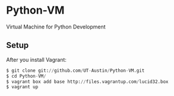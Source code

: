 Python-VM
=========

Virtual Machine for Python Development


Setup
-----
After you install Vagrant:

```python
$ git clone git://github.com/UT-Austin/Python-VM.git
$ cd Python-VM/
$ vagrant box add base http://files.vagrantup.com/lucid32.box
$ vagrant up
```
